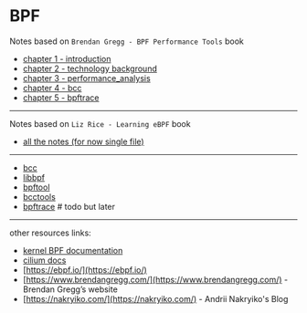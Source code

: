 # BPF

Notes based on `Brendan Gregg - BPF Performance Tools` book

- [chapter 1 - introduction](./ch1_introduction/index.md)
- [chapter 2 - technology background](./ch2_technology_background/index.md)
- [chapter 3 - performance_analysis](./ch3_performance_analysis/index.md)
- [chapter 4 - bcc](./ch4_bcc/index.md)
- [chapter 5 - bpftrace](./ch5_bpftrace/index.md)

---

Notes based on `Liz Rice - Learning eBPF` book

- [all the notes (for now single file)](./learning_ebpf_notes.md)

---

- [bcc](./bcc.md)
- [libbpf](./libbpf.md)
- [bpftool](./bpftool.md)
- [bcctools](./bcctools.md)
- [bpftrace](./bpftrace.md)  # todo but later

---

other resources links:
- [kernel BPF documentation](https://docs.kernel.org/bpf/index.html)
- [cilium docs](https://docs.cilium.io/en/stable/)
- [https://ebpf.io/](https://ebpf.io/)
- [https://www.brendangregg.com/](https://www.brendangregg.com/) - Brendan Gregg’s website
- [https://nakryiko.com/](https://nakryiko.com/) - Andrii Nakryiko's Blog
